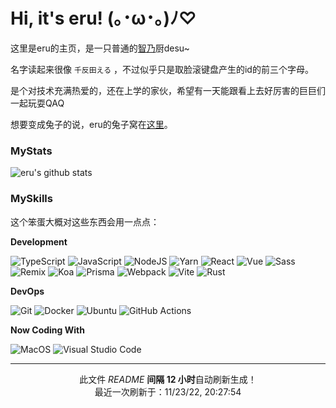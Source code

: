 # Hi, it's eru! (｡･ω･｡)ﾉ♡

这里是eru的主页，是一只普通的[智乃](https://zh.moegirl.org.cn/%E9%A6%99%E9%A3%8E%E6%99%BA%E4%B9%83)厨desu\~

名字读起来很像 `千反田える` ，不过似乎只是取脸滚键盘产生的id的前三个字母。

是个对技术充满热爱的，还在上学的家伙，希望有一天能跟看上去好厉害的巨巨们一起玩耍QAQ

想要变成兔子的说，eru的兔子窝在[这里](https://eruihniyhbkbnf.github.io/blog/)。

### MyStats

![eru's github stats](https://github-readme-stats.vercel.app/api?username=ERUIHNIYHBKBNF&theme=dracula&show_icons=true)

### MySkills

这个笨蛋大概对这些东西会用一点点：

**Development**

<p>
  <img alt="TypeScript" src="https://img.shields.io/badge/-TypeScript-3178C6?style=flat-square&logo=typescript&logoColor=white" />
  <img alt="JavaScript" src="https://img.shields.io/badge/-JavaScript-F7DF1E?style=flat-square&logo=javascript&logoColor=white" />
  <img alt="NodeJS" src="https://img.shields.io/badge/-NodeJS-339933?style=flat-square&logo=node.js&logoColor=white" />
  <img alt="Yarn" src="https://img.shields.io/badge/-Yarn-2C8EBB?style=flat-square&logo=yarn&logoColor=white" />
  <img alt="React" src="https://img.shields.io/badge/-React-61DAFB?style=flat-square&logo=react&logoColor=white" />
  <img alt="Vue" src="https://img.shields.io/badge/-Vue-4FC08D?style=flat-square&logo=vue.js&logoColor=white" />
  <img alt="Sass" src="https://img.shields.io/badge/-Sass-CC6699?style=flat-square&logo=sass&logoColor=white" />
  <img alt="Remix" src="https://img.shields.io/badge/-Remix-000000?style=flat-square&logo=remix&logoColor=white" />
  <img alt="Koa" src="https://img.shields.io/badge/-Koa-33333D?style=flat-square&logo=koa&logoColor=white" />
  <img alt="Prisma" src="https://img.shields.io/badge/-Prisma-2D3748?style=flat-square&logo=prisma&logoColor=white" />
  <img alt="Webpack" src="https://img.shields.io/badge/-Webpack-8DD6F9?style=flat-square&logo=webpack&logoColor=white" />
  <img alt="Vite" src="https://img.shields.io/badge/-Vite-646CFF?style=flat-square&logo=vite&logoColor=white" />
  <img alt="Rust" src="https://img.shields.io/badge/-Rust-000000?style=flat-square&logo=rust&logoColor=white" />
</p>

**DevOps**

<p>
  <img alt="Git" src="https://img.shields.io/badge/-Git-F05032?style=flat-square&logo=git&logoColor=white" />
  <img alt="Docker" src="https://img.shields.io/badge/-Docker-2496ED?style=flat-square&logo=Docker&logoColor=white" />
  <img alt="Ubuntu" src="https://img.shields.io/badge/-Ubuntu-E95420?style=flat-square&logo=ubuntu&logoColor=white" />
  <img alt="GitHub Actions" src="https://img.shields.io/badge/-GitHub Actions-2088FF?style=flat-square&logo=GitHub Actions&logoColor=white" />
</p>

**Now Coding With**

<p>
  <img alt="MacOS" src="https://img.shields.io/badge/-MacOS-000000?style=flat-square&logo=macos&logoColor=white" />
  <img alt="Visual Studio Code" src="https://img.shields.io/badge/-Visual Studio Code-007ACC?style=flat-square&logo=visual studio code&logoColor=white" />
</p>

--------

<p align="center">此文件 <i>README</i> <b>间隔 12 小时</b>自动刷新生成！
</br>
最近一次刷新于：11/23/22, 20:27:54
</p>
  
